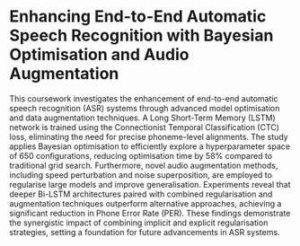 # Enhancing End-to-End Automatic Speech Recognition with Bayesian Optimisation and Audio Augmentation

This coursework investigates the enhancement of end-to-end automatic speech recognition (ASR) systems through advanced model optimisation and data augmentation techniques. A Long Short-Term Memory (LSTM) network is trained using the Connectionist Temporal Classification (CTC) loss, eliminating the need for precise phoneme-level alignments. The study applies Bayesian optimisation to efficiently explore a hyperparameter space of 650 configurations, reducing optimisation time by 58% compared to traditional grid search. Furthermore, novel audio augmentation methods, including speed perturbation and noise superposition, are employed to regularise large models and improve generalisation. Experiments reveal that deeper Bi-LSTM architectures paired with combined regularisation and augmentation techniques outperform alternative approaches, achieving a significant reduction in Phone Error Rate (PER). These findings demonstrate the synergistic impact of combining implicit and explicit regularisation strategies, setting a foundation for future advancements in ASR systems.
